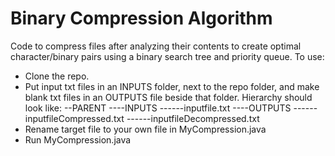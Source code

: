 # Binary Compression Algorithm

Code to compress files after analyzing their contents to create optimal character/binary pairs using a binary search tree and priority queue.
To use:
- Clone the repo.
- Put input txt files in an INPUTS folder, next to the repo folder, and make blank txt files in an OUTPUTS file beside that folder. Hierarchy should look like:
--PARENT
----INPUTS
------inputfile.txt
----OUTPUTS
------inputfileCompressed.txt
------inputfileDecompressed.txt
- Rename target file to your own file in MyCompression.java
- Run MyCompression.java
